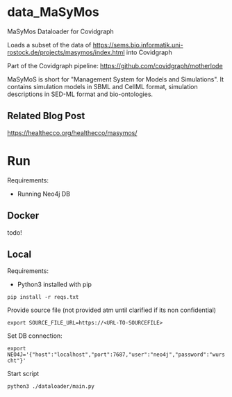 # data_MaSyMos
MaSyMos Dataloader for Covidgraph

Loads a subset of the data of https://sems.bio.informatik.uni-rostock.de/projects/masymos/index.html into Covidgraph

Part of the Covidgraph pipeline: https://github.com/covidgraph/motherlode


MaSyMoS is short for "Management System for Models and Simulations". It contains simulation models in SBML and CellML format, simulation descriptions in SED-ML format and bio-ontologies.

## Related Blog Post
https://healthecco.org/healthecco/masymos/


# Run

Requirements:
* Running Neo4j DB


## Docker

todo!

## Local

Requirements:
* Python3 installed with pip

`pip install -r reqs.txt`

Provide source file (not provided atm until clarified if its non confidential)

`export SOURCE_FILE_URL=https://<URL-TO-SOURCEFILE>`

Set DB connection:

`export NEO4J='{"host":"localhost","port":7687,"user":"neo4j","password":"wurscht"}'`

Start script

`python3 ./dataloader/main.py`
